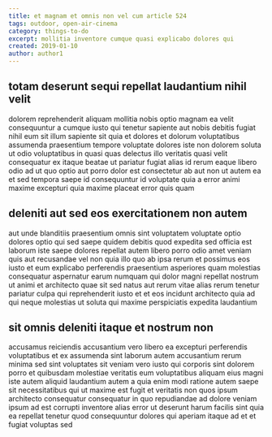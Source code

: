 ```yaml
---
title: et magnam et omnis non vel cum article 524
tags: outdoor, open-air-cinema
category: things-to-do
excerpt: mollitia inventore cumque quasi explicabo dolores qui
created: 2019-01-10
author: author1
---
```


## totam deserunt sequi repellat laudantium nihil velit

dolorem reprehenderit aliquam mollitia nobis optio magnam ea velit consequuntur a cumque iusto qui tenetur sapiente aut nobis debitis fugiat nihil eum sit illum sapiente sit quia et dolores et dolorum voluptatibus assumenda praesentium tempore voluptate dolores iste non dolorem soluta ut odio voluptatibus in quasi quas delectus illo veritatis quasi velit consequatur ex itaque beatae ut pariatur fugiat alias id rerum eaque libero odio ad ut quo optio aut porro dolor est consectetur ab aut non ut autem ea et sed tempora saepe id consequuntur id voluptate quia a error animi maxime excepturi quia maxime placeat error quis quam

## deleniti aut sed eos exercitationem non autem

aut unde blanditiis praesentium omnis sint voluptatem voluptate optio dolores optio qui sed saepe quidem debitis quod expedita sed officia est laborum iste saepe dolores repellat autem libero porro odio amet veniam quis aut recusandae vel non quia illo quo ab ipsa rerum et possimus eos iusto et eum explicabo perferendis praesentium asperiores quam molestias consequatur aspernatur earum numquam qui dolor magni repellat nostrum ut animi et architecto quae sit sed natus aut rerum vitae alias rerum tenetur pariatur culpa qui reprehenderit iusto et et eos incidunt architecto quia ad qui neque molestias ut soluta qui maxime perspiciatis expedita laudantium

## sit omnis deleniti itaque et nostrum non

accusamus reiciendis accusantium vero libero ea excepturi perferendis voluptatibus et ex assumenda sint laborum autem accusantium rerum minima sed sint voluptates sit veniam vero iusto qui corporis sint dolorem porro et quibusdam molestiae veritatis eum voluptatibus aliquam eius magni iste autem aliquid laudantium autem a quia enim modi ratione autem saepe sit necessitatibus qui ut maxime est fugit et veritatis non quos ipsum architecto consequatur consequatur in quo repudiandae ad dolore veniam ipsum ad est corrupti inventore alias error ut deserunt harum facilis sint quia ea repellat tenetur quod consequuntur dolores qui aperiam itaque ad et et fugiat voluptas sed
